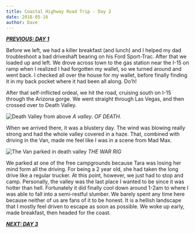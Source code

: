 ```yaml
---
title: Coastal Highway Road Trip - Day 2
date: 2018-05-16
author: Dave
---
```

**_[PREVIOUS: DAY 1](/coastal-highway-road-trip-day-1/)_**

Before we left, we had a killer breakfast (and lunch) and I helped my dad troubleshoot a bad driveshaft bearing on his Ford Sport-Trac. After that we loaded up and left. We drove across town to the gas station near the I-15 on ramp when I realized I had forgotten my wallet, so we turned around and went back. I checked all over the house for my wallet, before finally finding it in my back pocket where it had been all along. Do&#8217;h!

After that self-inflicted ordeal, we hit the road, cruising south on I-15 through the Arizona gorge. We went straight through Las Vegas, and then crossed over to Death Valley.

![Death Valley from above](/img/uploads/photos-deathvalley.jpg)
*A valley. OF DEATH.*

When we arrived there, it was a blustery day. The wind was blowing really strong and had the whole valley covered in a haze. That, combined with driving in the Van, made me feel like I was in a scene from Mad Max.

![The Van parked in death valley](/img/uploads/photos-deathvalley2.jpg)
*THE WAR RIG*

We parked at one of the free campgrounds because Tara was losing her mind form all the driving. For being a 2 year old, she had taken the long drive like a regular trucker. At this point, however, we just had to stop and camp. Personally, the valley was the last place I wanted to be since it was hotter than hell. Fortunately it did finally cool down around 1-2am to where I was able to fall into a semi-restful slumber. We barely spent any time here because neither of us are fans of it to be honest. It is a hellish landscape that I mostly feel driven to escape as soon as possible. We woke up early, made breakfast, then headed for the coast.

**_[NEXT: DAY 3](/coastal-highway-road-trip-day-3/)_**
